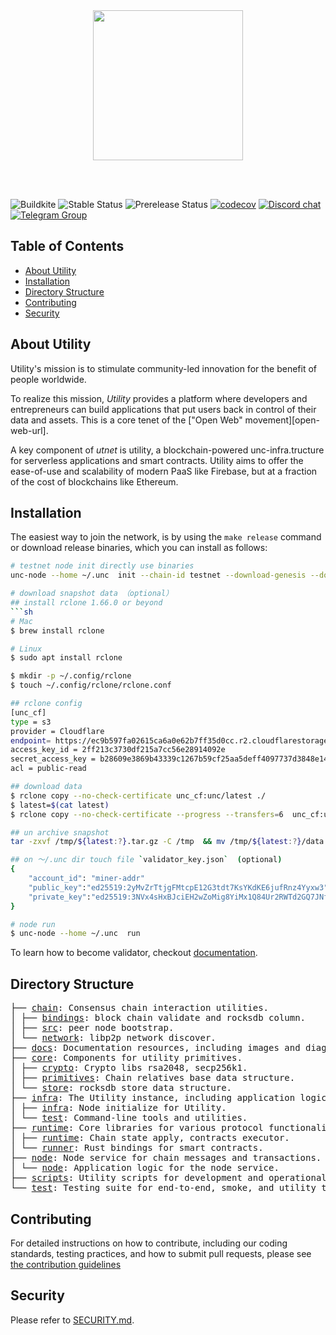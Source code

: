 <br />
<br />

<p align="center">
<img src="docs/images/logo.gif" width="240">
</p>

<br />
<br />

![Buildkite](https://img.shields.io/buildkite/0eae07525f8e44a19b48fa937813e2c21ee04aa351361cd851)
![Stable Status][stable-release]
![Prerelease Status][prerelease]
[![codecov][codecov-badge]][codecov-url]
[![Discord chat][discord-badge]][discord-url]
[![Telegram Group][telegram-badge]][telegram-url]

[stable-release]: https://img.shields.io/github/v/release/utnet-org/utility?label=stable
[prerelease]: https://img.shields.io/github/v/release/utnet-org/utility?include_prereleases&label=prerelease
[codecov-badge]: https://codecov.io/gh/utnet-org/utility/branch/master/graph/badge.svg
[codecov-url]: https://codecov.io/gh/utnet-org/utility
[discord-badge]: https://img.shields.io/discord/490367152054992913.svg
[discord-url]: https://unc.chat
[telegram-badge]: https://cdn.jsdelivr.net/gh/Patrolavia/telegram-badge@8fe3382b3fd3a1c533ba270e608035a27e430c2e/chat.svg
[telegram-url]: https://t.me/cryptounc

## Table of Contents
- [About Utility](#about-utility)
- [Installation](#installation)
- [Directory Structure](#directory-structure)
- [Contributing](#contributing)
- [Security](#security)

## About Utility

Utility's mission is to stimulate community-led innovation for the benefit of people worldwide.

To realize this mission, *Utility* provides a platform where developers and entrepreneurs can build applications that put users back in control of their data and assets. This is a core tenet of the ["Open Web" movement][open-web-url].

A key component of *utnet* is utility, a blockchain-powered unc-infra.tructure for serverless applications and smart contracts. Utility aims to offer the ease-of-use and scalability of modern PaaS like Firebase, but at a fraction of the cost of blockchains like Ethereum.

## Installation

The easiest way to join the network, is by using the `make release` command  or download release binaries, which you can install as follows:

```sh
# testnet node init directly use binaries
unc-node --home ~/.unc  init --chain-id testnet --download-genesis --download-config

# download snapshot data （optional）
## install rclone 1.66.0 or beyond
```sh
# Mac 
$ brew install rclone

# Linux
$ sudo apt install rclone

$ mkdir -p ~/.config/rclone
$ touch ~/.config/rclone/rclone.conf

## rclone config
[unc_cf]
type = s3
provider = Cloudflare
endpoint= https://ec9b597fa02615ca6a0e62b7ff35d0cc.r2.cloudflarestorage.com
access_key_id = 2ff213c3730df215a7cc56e28914092e
secret_access_key = b28609e3869b43339c1267b59cf25aa5deff4097737d3848e1491e0729c3ff6c
acl = public-read

## download data 
$ rclone copy --no-check-certificate unc_cf:unc/latest ./
$ latest=$(cat latest)
$ rclone copy --no-check-certificate --progress --transfers=6  unc_cf:unc/${latest:?}.tar.gz /tmp

## un archive snapshot
tar -zxvf /tmp/${latest:?}.tar.gz -C /tmp  && mv /tmp/${latest:?}/data ~/.unc

## on ～/.unc dir touch file `validator_key.json`  (optional)
{
    "account_id": "miner-addr"
    "public_key":"ed25519:2yMvZrTtjgFMtcpE12G3tdt7KsYKdKE6jufRnz4Yyxw3",
    "private_key":"ed25519:3NVx4sHxBJciEH2wZoMig8YiMx1Q84Ur2RWTd2GQ7JNfWdyDxwwYrUR6XtJR3YcYeWh9NzVEmsnYe2keB97mVExZ"
}

# node run
$ unc-node --home ~/.unc  run
```

To learn how to become validator, checkout [documentation](https://docs.xyz666.org).

## Directory Structure

<pre>
├── <a href="./chain/">chain</a>: Consensus chain interaction utilities.
│ ├── <a href="./chain/chain/">bindings</a>: block chain validate and rocksdb column.
│ ├── <a href="./chain/client/">src</a>: peer node bootstrap.
│ └── <a href="./chain/network/">network</a>: libp2p network discover.
├── <a href="./docs/">docs</a>: Documentation resources, including images and diagrams.
├── <a href="./core/">core</a>: Components for utility primitives.
│ ├── <a href="./core/crypto/">crypto</a>: Crypto libs rsa2048, secp256k1.
│ ├── <a href="./core/primitives/">primitives</a>: Chain relatives base data structure.
│ └── <a href="./core/store/">store</a>: rocksdb store data structure.
├── <a href="./infra/">infra</a>: The Utility instance, including application logic and attestation mechanisms.
│ ├── <a href="./infra/src/">infra</a>: Node initialize for Utility.
│ └── <a href="./infra/tests/">test</a>: Command-line tools and utilities.
├── <a href="./runtime/">runtime</a>: Core libraries for various protocol functionalities.
│ ├── <a href="./runtime/runtime/">runtime</a>: Chain state apply, contracts executor.
│ └── <a href="./runtime/unc-vm-runner/">runner</a>: Rust bindings for smart contracts.
├── <a href="./node/">node</a>: Node service for chain messages and transactions.
│ └── <a href="./node/src/">node</a>: Application logic for the node service.
├── <a href="./scripts/">scripts</a>: Utility scripts for development and operational tasks.
└── <a href="./integration-test/">test</a>: Testing suite for end-to-end, smoke, and utility testing.
</pre>

## Contributing

For detailed instructions on how to contribute, including our coding standards, testing practices, and how to submit pull requests, please see [the contribution guidelines](CONTRIBUTING.md)

## Security

Please refer to [SECURITY.md](./SECURITY.md).
